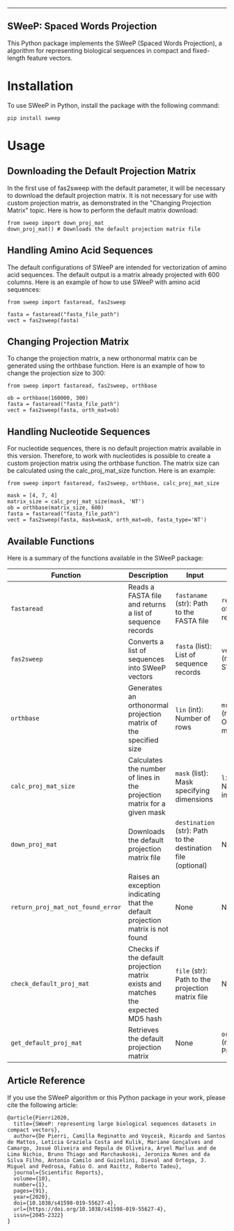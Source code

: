   -----------------------------------
  SWeeP: Spaced Words Projection
  -----------------------------------

This Python package implements the SWeeP (Spaced Words Projection), a
algorithm for representing biological sequences in compact and fixed-length
feature vectors.

# Installation

To use SWeeP in Python, install the package with the following command:

    pip install sweep

# Usage

## Downloading the Default Projection Matrix

In the first use of fas2sweep with the default parameter, it will be
necessary to download the default projection matrix. It is not necessary
for use with custom projection matrix, as demonstrated in the "Changing
Projection Matrix" topic. Here is how to perform the default matrix download:

    from sweep import down_proj_mat
    down_proj_mat() # Downloads the default projection matrix file

## Handling Amino Acid Sequences

The default configurations of SWeeP are intended for vectorization of
amino acid sequences. The default output is a matrix already projected
with 600 columns. Here is an example of how to use SWeeP with amino acid
sequences:

    from sweep import fastaread, fas2sweep

    fasta = fastaread("fasta_file_path")
    vect = fas2sweep(fasta)

## Changing Projection Matrix

To change the projection matrix, a new orthonormal matrix can be
generated using the orthbase function. Here is an example of how
to change the projection size to 300:

    from sweep import fastaread, fas2sweep, orthbase

    ob = orthbase(160000, 300)
    fasta = fastaread("fasta_file_path")
    vect = fas2sweep(fasta, orth_mat=ob)

## Handling Nucleotide Sequences

For nucleotide sequences, there is no default projection matrix
available in this version. Therefore, to work with nucleotides
is possible to create a custom projection matrix using the
orthbase function. The matrix size can be calculated using
the calc_proj_mat_size function. Here is an example:

    from sweep import fastaread, fas2sweep, orthbase, calc_proj_mat_size

    mask = [4, 7, 4]
    matrix_size = calc_proj_mat_size(mask, 'NT')
    ob = orthbase(matrix_size, 600)
    fasta = fastaread("fasta_file_path")
    vect = fas2sweep(fasta, mask=mask, orth_mat=ob, fasta_type='NT')

## Available Functions

Here is a summary of the
functions available in the SWeeP package:

| Function                            | Description                                                                      | Input                                                          | Output                                          |
|-------------------------------------|----------------------------------------------------------------------------------|----------------------------------------------------------------|-------------------------------------------------|
| ``fastaread``                       | Reads a FASTA file and returns a list of sequence records                        | ``fastaname`` (str): Path to the FASTA file                    | ``records`` (list): List of sequence records    |
| ``fas2sweep``                       | Converts a list of sequences into SWeeP vectors                                  | ``fasta`` (list): List of sequence records                     | ``vect`` (numpy.ndarray): SWeeP vectors         |
| ``orthbase``                        | Generates an orthonormal projection matrix of the specified size                 | ``lin`` (int): Number of rows                                  | ``mret`` (numpy.ndarray): Orthonormal matrix    |
| ``calc_proj_mat_size``              | Calculates the number of lines in the projection matrix for a given mask         | ``mask`` (list): Mask specifying dimensions                    | ``lines`` (int): Number of lines in the matrix  |
| ``down_proj_mat``                   | Downloads the default projection matrix file                                     | ``destination`` (str): Path to the destination file (optional) | None                                            |
| ``return_proj_mat_not_found_error`` | Raises an exception indicating that the default projection matrix is not found   | None                                                           | None                                            |
| ``check_default_proj_mat``          | Checks if the default projection matrix exists and matches the expected MD5 hash | ``file`` (str): Path to the projection matrix file             | None                                            |
| ``get_default_proj_mat``            | Retrieves the default projection matrix                                          | None                                                           | ``orth_mat`` (numpy.ndarray): Projection matrix |

## Article Reference

If you use the SWeeP algorithm or this Python package in your work, please cite the
following article:

```
@article{Pierri2020,
  title={SWeeP: representing large biological sequences datasets in compact vectors},
  author={De Pierri, Camilla Reginatto and Voyceik, Ricardo and Santos de Mattos, Letícia Graziela Costa and Kulik, Mariane Gonçalves and Camargo, Josué Oliveira and Repula de Oliveira, Aryel Marlus and de Lima Nichio, Bruno Thiago and Marchaukoski, Jeroniza Nunes and da Silva Filho, Antonio Camilo and Guizelini, Dieval and Ortega, J. Miguel and Pedrosa, Fabio O. and Raittz, Roberto Tadeu},
  journal={Scientific Reports},
  volume={10},
  number={1},
  pages={91},
  year={2020},
  doi={10.1038/s41598-019-55627-4},
  url={https://doi.org/10.1038/s41598-019-55627-4},
  issn={2045-2322}
}
```
